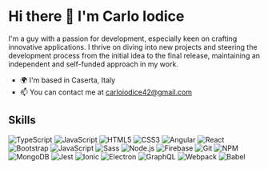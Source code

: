 # Hi there 👋 I'm Carlo Iodice

I'm a guy with a passion for development, especially keen on crafting innovative applications. I thrive on diving into new projects and steering the development process from the initial idea to the final release, maintaining an independent and self-funded approach in my work.

- 🌍  I'm based in Caserta, Italy
- 📫  You can contact me at [carloiodice42@gmail.com](mailto:carloiodice42@gmail.com)

## Skills

![TypeScript](https://img.shields.io/badge/-TypeScript-3178C6?style=flat-square&logo=typescript&logoColor=white)
![JavaScript](https://img.shields.io/badge/-JavaScript-F7DF1E?style=flat-square&logo=javascript&logoColor=black)
![HTML5](https://img.shields.io/badge/-HTML5-E34F26?style=flat-square&logo=html5&logoColor=white)
![CSS3](https://img.shields.io/badge/-CSS3-1572B6?style=flat-square&logo=css3&logoColor=white)
![Angular](https://img.shields.io/badge/-Angular-DD0031?style=flat-square&logo=angular&logoColor=white)
![React](https://img.shields.io/badge/-React-61DAFB?style=flat-square&logo=react&logoColor=black)
![Bootstrap](https://img.shields.io/badge/-Bootstrap-7952B3?style=flat-square&logo=bootstrap&logoColor=white)
![JavaScript](https://img.shields.io/badge/-JavaScript-F7DF1E?style=flat-square&logo=javascript&logoColor=black) 
![Sass](https://img.shields.io/badge/-Sass-CC6699?style=flat-square&logo=sass&logoColor=white)
![Node.js](https://img.shields.io/badge/-Node.js-339933?style=flat-square&logo=node-dot-js&logoColor=white)
![Firebase](https://img.shields.io/badge/-Firebase-FFCA28?style=flat-square&logo=firebase&logoColor=black)
![Git](https://img.shields.io/badge/-Git-F05032?style=flat-square&logo=git&logoColor=white)
![NPM](https://img.shields.io/badge/-npm-CB3837?style=flat-square&logo=npm&logoColor=white)
![MongoDB](https://img.shields.io/badge/-MongoDB-47A248?style=flat-square&logo=mongodb&logoColor=white)
![Jest](https://img.shields.io/badge/-Jest-C21325?style=flat-square&logo=jest&logoColor=white)
![Ionic](https://img.shields.io/badge/-Ionic-3880FF?style=flat-square&logo=ionic&logoColor=white)
![Electron](https://img.shields.io/badge/-Electron-47848F?style=flat-square&logo=electron&logoColor=white)
![GraphQL](https://img.shields.io/badge/-GraphQL-E10098?style=flat-square&logo=graphql&logoColor=white)
![Webpack](https://img.shields.io/badge/-Webpack-8DD6F9?style=flat-square&logo=webpack&logoColor=black)
![Babel](https://img.shields.io/badge/-Babel-F9DC3E?style=flat-square&logo=babel&logoColor=black)
